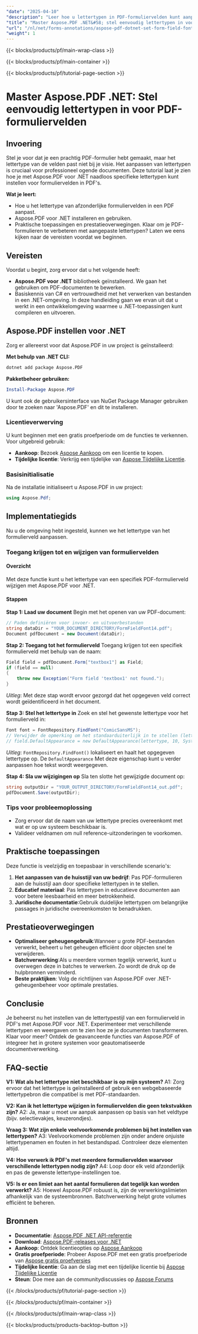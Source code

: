 ```yaml
---
"date": "2025-04-10"
"description": "Leer hoe u lettertypen in PDF-formuliervelden kunt aanpassen met Aspose.PDF voor .NET met deze gedetailleerde handleiding."
"title": "Master Aspose.PDF .NET&#58; stel eenvoudig lettertypen in voor PDF-formuliervelden"
"url": "/nl/net/forms-annotations/aspose-pdf-dotnet-set-form-field-font/"
"weight": 1
---
```


{{< blocks/products/pf/main-wrap-class >}}

{{< blocks/products/pf/main-container >}}

{{< blocks/products/pf/tutorial-page-section >}}


# Master Aspose.PDF .NET: Stel eenvoudig lettertypen in voor PDF-formuliervelden

## Invoering
Stel je voor dat je een prachtig PDF-formulier hebt gemaakt, maar het lettertype van de velden past niet bij je visie. Het aanpassen van lettertypen is cruciaal voor professioneel ogende documenten. Deze tutorial laat je zien hoe je met Aspose.PDF voor .NET naadloos specifieke lettertypen kunt instellen voor formuliervelden in PDF's.

**Wat je leert:**
- Hoe u het lettertype van afzonderlijke formuliervelden in een PDF aanpast.
- Aspose.PDF voor .NET installeren en gebruiken.
- Praktische toepassingen en prestatieoverwegingen.
Klaar om je PDF-formulieren te verbeteren met aangepaste lettertypen? Laten we eens kijken naar de vereisten voordat we beginnen.

## Vereisten
Voordat u begint, zorg ervoor dat u het volgende heeft:
- **Aspose.PDF voor .NET** bibliotheek geïnstalleerd. We gaan het gebruiken om PDF-documenten te bewerken.
- Basiskennis van C# en vertrouwdheid met het verwerken van bestanden in een .NET-omgeving.
In deze handleiding gaan we ervan uit dat u werkt in een ontwikkelomgeving waarmee u .NET-toepassingen kunt compileren en uitvoeren.

## Aspose.PDF instellen voor .NET
Zorg er allereerst voor dat Aspose.PDF in uw project is geïnstalleerd:

**Met behulp van .NET CLI:**
```bash
dotnet add package Aspose.PDF
```

**Pakketbeheer gebruiken:**
```powershell
Install-Package Aspose.PDF
```

U kunt ook de gebruikersinterface van NuGet Package Manager gebruiken door te zoeken naar 'Aspose.PDF' en dit te installeren.

### Licentieverwerving
U kunt beginnen met een gratis proefperiode om de functies te verkennen. Voor uitgebreid gebruik:
- **Aankoop**: Bezoek [Aspose Aankoop](https://purchase.aspose.com/buy) om een licentie te kopen.
- **Tijdelijke licentie**: Verkrijg een tijdelijke van [Aspose Tijdelijke Licentie](https://purchase.aspose.com/temporary-license/).

### Basisinitialisatie
Na de installatie initialiseert u Aspose.PDF in uw project:

```csharp
using Aspose.Pdf;
```

## Implementatiegids
Nu u de omgeving hebt ingesteld, kunnen we het lettertype van het formulierveld aanpassen.

### Toegang krijgen tot en wijzigen van formuliervelden
#### Overzicht
Met deze functie kunt u het lettertype van een specifiek PDF-formulierveld wijzigen met Aspose.PDF voor .NET.

#### Stappen
**Stap 1: Laad uw document**
Begin met het openen van uw PDF-document:

```csharp
// Paden definiëren voor invoer- en uitvoerbestanden
string dataDir = "YOUR_DOCUMENT_DIRECTORY/FormFieldFont14.pdf";
Document pdfDocument = new Document(dataDir);
```

**Stap 2: Toegang tot het formulierveld**
Toegang krijgen tot een specifiek formulierveld met behulp van de naam:

```csharp
Field field = pdfDocument.Form["textbox1"] as Field;
if (field == null)
{
    throw new Exception("Form field 'textbox1' not found.");
}
```
*Uitleg*: Met deze stap wordt ervoor gezorgd dat het opgegeven veld correct wordt geïdentificeerd in het document.

**Stap 3: Stel het lettertype in**
Zoek en stel het gewenste lettertype voor het formulierveld in:

```csharp
Font font = FontRepository.FindFont("ComicSansMS");
// Verwijder de opmerking om het standaarduiterlijk in te stellen (lettertype, grootte, kleur)
// field.DefaultAppearance = new DefaultAppearance(lettertype, 10, System.Drawing.Color.Black);
```
*Uitleg*: `FontRepository.FindFont()` lokaliseert en haalt het opgegeven lettertype op. De `DefaultAppearance` Met deze eigenschap kunt u verder aanpassen hoe tekst wordt weergegeven.

**Stap 4: Sla uw wijzigingen op**
Sla ten slotte het gewijzigde document op:

```csharp
string outputDir = "YOUR_OUTPUT_DIRECTORY/FormFieldFont14_out.pdf";
pdfDocument.Save(outputDir);
```

### Tips voor probleemoplossing
- Zorg ervoor dat de naam van uw lettertype precies overeenkomt met wat er op uw systeem beschikbaar is.
- Valideer veldnamen om null reference-uitzonderingen te voorkomen.

## Praktische toepassingen
Deze functie is veelzijdig en toepasbaar in verschillende scenario's:
1. **Het aanpassen van de huisstijl van uw bedrijf**: Pas PDF-formulieren aan de huisstijl aan door specifieke lettertypen in te stellen.
2. **Educatief materiaal**: Pas lettertypen in educatieve documenten aan voor betere leesbaarheid en meer betrokkenheid.
3. **Juridische documentatie**:Gebruik duidelijke lettertypen om belangrijke passages in juridische overeenkomsten te benadrukken.

## Prestatieoverwegingen
- **Optimaliseer geheugengebruik**:Wanneer u grote PDF-bestanden verwerkt, beheert u het geheugen efficiënt door objecten snel te verwijderen.
- **Batchverwerking**:Als u meerdere vormen tegelijk verwerkt, kunt u overwegen deze in batches te verwerken. Zo wordt de druk op de hulpbronnen verminderd.
- **Beste praktijken**: Volg de richtlijnen van Aspose.PDF over .NET-geheugenbeheer voor optimale prestaties.

## Conclusie
Je beheerst nu het instellen van de lettertypestijl van een formulierveld in PDF's met Aspose.PDF voor .NET. Experimenteer met verschillende lettertypen en weergaven om te zien hoe ze je documenten transformeren. Klaar voor meer? Ontdek de geavanceerde functies van Aspose.PDF of integreer het in grotere systemen voor geautomatiseerde documentverwerking.

## FAQ-sectie
**V1: Wat als het lettertype niet beschikbaar is op mijn systeem?**
A1: Zorg ervoor dat het lettertype is geïnstalleerd of gebruik een webgebaseerde lettertypebron die compatibel is met PDF-standaarden.

**V2: Kan ik het lettertype wijzigen in formuliervelden die geen tekstvakken zijn?**
A2: Ja, maar u moet uw aanpak aanpassen op basis van het veldtype (bijv. selectievakjes, keuzerondjes).

**Vraag 3: Wat zijn enkele veelvoorkomende problemen bij het instellen van lettertypen?**
A3: Veelvoorkomende problemen zijn onder andere onjuiste lettertypenamen en fouten in het bestandspad. Controleer deze elementen altijd.

**V4: Hoe verwerk ik PDF's met meerdere formuliervelden waarvoor verschillende lettertypen nodig zijn?**
A4: Loop door elk veld afzonderlijk en pas de gewenste lettertype-instellingen toe.

**V5: Is er een limiet aan het aantal formulieren dat tegelijk kan worden verwerkt?**
A5: Hoewel Aspose.PDF robuust is, zijn de verwerkingslimieten afhankelijk van de systeembronnen. Batchverwerking helpt grote volumes efficiënt te beheren.

## Bronnen
- **Documentatie**: [Aspose.PDF .NET API-referentie](https://reference.aspose.com/pdf/net/)
- **Download**: [Aspose.PDF-releases voor .NET](https://releases.aspose.com/pdf/net/)
- **Aankoop**: Ontdek licentieopties op [Aspose Aankoop](https://purchase.aspose.com/buy)
- **Gratis proefperiode**: Probeer Aspose.PDF met een gratis proefperiode van [Aspose gratis proefversies](https://releases.aspose.com/pdf/net/)
- **Tijdelijke licentie**: Ga aan de slag met een tijdelijke licentie bij [Aspose Tijdelijke Licentie](https://purchase.aspose.com/temporary-license/)
- **Steun**: Doe mee aan de communitydiscussies op [Aspose Forums](https://forum.aspose.com/c/pdf/10)

{{< /blocks/products/pf/tutorial-page-section >}}

{{< /blocks/products/pf/main-container >}}

{{< /blocks/products/pf/main-wrap-class >}}

{{< blocks/products/products-backtop-button >}}